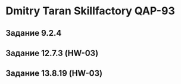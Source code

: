 # Dmitry Taran Skillfactory QAP-93
## Задание 9.2.4
## Задание 12.7.3 (HW-03)
## Задание 13.8.19 (HW-03)
